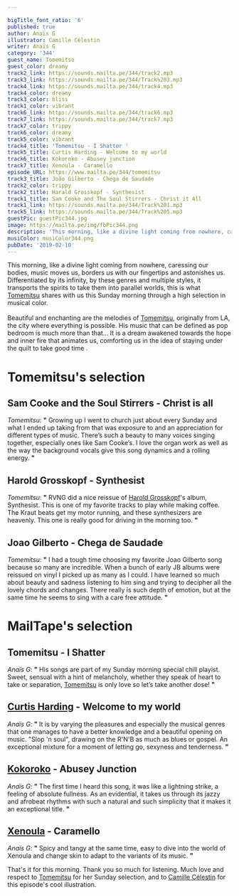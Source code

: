 ```yaml
---

bigTitle_font_ratio: '6'
published: true
author: Anaïs G
illustrator: Camille Célestin
writer: Anaïs G
category: '344'
guest_name: Tomemitsu
guest_color: dreamy
track2_link: https://sounds.mailta.pe/344/track2.mp3
track3_link: https://sounds.mailta.pe/344/Track%203.mp3
track4_link: https://sounds.mailta.pe/344/track4.mp3
track4_color: dreamy
track3_color: bliss
track1_color: vibrant
track6_link: https://sounds.mailta.pe/344/track6.mp3
track7_link: https://sounds.mailta.pe/344/track7.mp3
track7_color: trippy
track6_color: dreamy
track5_color: vibrant
track4_title: 'Tomemitsu - I Shatter '
track5_title: Curtis Harding - Welcome to my world
track6_title: Kokoroko - Abusey junction
track7_title: Xenoula - Caramello
episode_URL: https://www.mailta.pe/344/tomemitsu
track3_title: João Gilberto - Chega de Saudade
track2_color: trippy
track2_title: Harald Grosskopf - Synthesist
track1_title: Sam Cooke and The Soul Stirrers - Christ it All
track1_link: https://sounds.mailta.pe/344/Track%201.mp3
track5_link: https://sounds.mailta.pe/344/Track%205.mp3
guestPic: guestPic344.jpg
image: https://mailta.pe/img/fbPic344.png
description: 'This morning, like a divine light coming from nowhere, caressing our bodies, music moves us, borders us with our fingertips and astonishes us. Differentiated by its infinity, by these genres and multiple styles, it transports the spirits to take them into parallel worlds, this is what Tomemitsu shares with us this Sunday morning through a high selection in musical color.  '
musiColor: musiColor344.png
pubDate: '2019-02-10'
---
```

This morning, like a divine light coming from nowhere, caressing our bodies, music moves us, borders us with our fingertips and astonishes us. Differentiated by its infinity, by these genres and multiple styles, it transports the spirits to take them into parallel worlds, this is what [Tomemitsu](https://tomemitsu.bandcamp.com/) shares with us this Sunday morning through a high selection in musical color. 
<br><br>
Beautiful and enchanting are the melodies of [Tomemitsu](https://www.facebook.com/tomemitsu), originally from LA, the city where everything is possible. His music that can be defined as pop bedroom is much more than that... It is a dream awakened towards the hope and inner fire that animates us, comforting us in the idea of staying under the quilt to take good time . 


 
# Tomemitsu's selection

## Sam Cooke and the Soul Stirrers - Christ is all
_Tomemitsu_: **"** Growing up I went to church just about every Sunday and what I ended up taking from that was exposure to and an appreciation for different types of music. There’s such a beauty to many voices singing together, especially ones like Sam Cooke’s. I love the organ work as well as the way the background vocals give this song dynamics and a rolling energy. **"** 

## Harold Grosskopf - Synthesist
_Tomemitsu_: **"** RVNG did a nice reissue of [Harold Grosskopf](http://www.haraldgrosskopf.de/)'s album, Synthesist. This is one of my favorite tracks to play while making coffee. The Kraut beats get my motor running, and these synthesizers are heavenly. This one is really good for driving in the morning too. **"** 

## Joao Gilberto - Chega de Saudade
_Tomemitsu_: **"** I had a tough time choosing my favorite Joao Gilberto song because so many are incredible. When a bunch of early JB albums were reissued on vinyl I picked up as many as I could. I have learned so much about beauty and sadness listening to him sing and trying to decipher all the lovely chords and changes. There really is such depth of emotion, but at the same time he seems to sing with a care free attitude. **"**  


# MailTape's selection

## Tomemitsu - I Shatter 
_Anaïs G_: **"** His songs are part of my Sunday morning special chill playist. Sweet, sensual with a hint of melancholy, whether they speak of heart to take or separation, [Tomemitsu](https://soundcloud.com/tomemitsu) is only love so let’s take another dose! **"** 

## [Curtis Harding](https://soundcloud.com/curtishardingofficial) - Welcome to my world
_Anaïs G_: **"** It is by varying the pleasures and especially the musical genres that one manages to have a better knowledge and a beautiful opening on music. "Slop 'n soul", drawing on the R'N'B as much as blues or gospel. An exceptional mixture for a moment of letting go, sexyness and tenderness.  **"** 

## [Kokoroko](https://www.facebook.com/kokorokomusic/) - Abusey Junction
_Anaïs G_: **"** The first time I heard this song, it was like a lightning strike, a feeling of absolute fullness. As an evidential, it takes us through its jazzy and afrobeat rhythms with such a natural and such simplicity that it makes it an exceptional title. **"** 

## [Xenoula](https://www.facebook.com/xenoulaofficial/) - Caramello
_Anaïs G_: **"** Spicy and tangy at the same time, easy to dive into the world of Xenoula and change skin to adapt to the variants of its music. **"** 


That's it for this morning. Thank you so much for listening. Much love and respect to [Tomemitsu](https://www.facebook.com/tomemitsu/) for her Sunday selection, and to [Camille Célestin](https://www.instagram.com/bravocamo/?hl=fr) for this episode's cool illustration.
